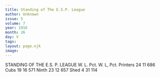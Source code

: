 ```yaml
---
title: Standing of The E.S.P. League
author: Unknown
issue: 5
volume: 7
year: 1916
month: 26
day: V
tags:
layout: page.njk
image:
---
```

STANDING OF THE E.S. P. LEAGUE       W. L. Pct. W. L, Pct. Printers 24 11 686 Cubs 19 16 571 Ninth 23 12 657 Shed 4 31 114                

